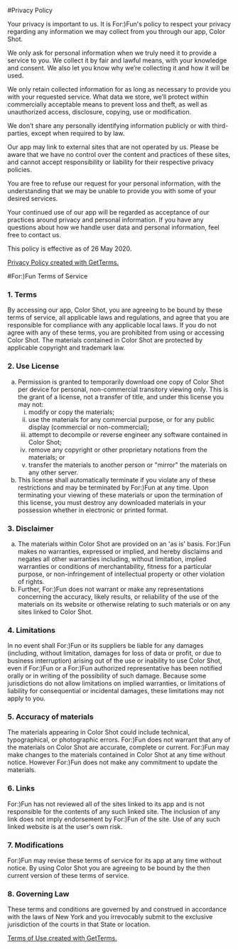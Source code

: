 #Privacy Policy
<p>Your privacy is important to us. It is For:)Fun's policy to respect your privacy regarding any information we may collect from you through our app, Color Shot.</p>
<p>We only ask for personal information when we truly need it to provide a service to you. We collect it by fair and lawful means, with your knowledge and consent. We also let you know why we’re collecting it and how it will be used.</p>
<p>We only retain collected information for as long as necessary to provide you with your requested service. What data we store, we’ll protect within commercially acceptable means to prevent loss and theft, as well as unauthorized access, disclosure, copying, use or modification.</p>
<p>We don’t share any personally identifying information publicly or with third-parties, except when required to by law.</p>
<p>Our app may link to external sites that are not operated by us. Please be aware that we have no control over the content and practices of these sites, and cannot accept responsibility or liability for their respective privacy policies.</p>
<p>You are free to refuse our request for your personal information, with the understanding that we may be unable to provide you with some of your desired services.</p>
<p>Your continued use of our app will be regarded as acceptance of our practices around privacy and personal information. If you have any questions about how we handle user data and personal information, feel free to contact us.</p>
<p>This policy is effective as of 26 May 2020.</p>
<p><a href="https://getterms.io" title="Generate a free privacy policy">Privacy Policy created with GetTerms.</a></p>

#For:)Fun Terms of Service
<h3>1. Terms</h3>
<p>By accessing our app, Color Shot, you are agreeing to be bound by these terms of service, all applicable laws and regulations, and agree that you are responsible for compliance with any applicable local laws. If you do not agree with any of these terms, you are prohibited from using or accessing Color Shot. The materials contained in Color Shot are protected by applicable copyright and trademark law.</p>
<h3>2. Use License</h3>
<ol type="a">
   <li>Permission is granted to temporarily download one copy of Color Shot per device for personal, non-commercial transitory viewing only. This is the grant of a license, not a transfer of title, and under this license you may not:
   <ol type="i">
       <li>modify or copy the materials;</li>
       <li>use the materials for any commercial purpose, or for any public display (commercial or non-commercial);</li>
       <li>attempt to decompile or reverse engineer any software contained in Color Shot;</li>
       <li>remove any copyright or other proprietary notations from the materials; or</li>
       <li>transfer the materials to another person or "mirror" the materials on any other server.</li>
   </ol>
    </li>
   <li>This license shall automatically terminate if you violate any of these restrictions and may be terminated by For:)Fun at any time. Upon terminating your viewing of these materials or upon the termination of this license, you must destroy any downloaded materials in your possession whether in electronic or printed format.</li>
</ol>
<h3>3. Disclaimer</h3>
<ol type="a">
   <li>The materials within Color Shot are provided on an 'as is' basis. For:)Fun makes no warranties, expressed or implied, and hereby disclaims and negates all other warranties including, without limitation, implied warranties or conditions of merchantability, fitness for a particular purpose, or non-infringement of intellectual property or other violation of rights.</li>
   <li>Further, For:)Fun does not warrant or make any representations concerning the accuracy, likely results, or reliability of the use of the materials on its website or otherwise relating to such materials or on any sites linked to Color Shot.</li>
</ol>
<h3>4. Limitations</h3>
<p>In no event shall For:)Fun or its suppliers be liable for any damages (including, without limitation, damages for loss of data or profit, or due to business interruption) arising out of the use or inability to use Color Shot, even if For:)Fun or a For:)Fun authorized representative has been notified orally or in writing of the possibility of such damage. Because some jurisdictions do not allow limitations on implied warranties, or limitations of liability for consequential or incidental damages, these limitations may not apply to you.</p>
<h3>5. Accuracy of materials</h3>
<p>The materials appearing in Color Shot could include technical, typographical, or photographic errors. For:)Fun does not warrant that any of the materials on Color Shot are accurate, complete or current. For:)Fun may make changes to the materials contained in Color Shot at any time without notice. However For:)Fun does not make any commitment to update the materials.</p>
<h3>6. Links</h3>
<p>For:)Fun has not reviewed all of the sites linked to its app and is not responsible for the contents of any such linked site. The inclusion of any link does not imply endorsement by For:)Fun of the site. Use of any such linked website is at the user's own risk.</p>
<h3>7. Modifications</h3>
<p>For:)Fun may revise these terms of service for its app at any time without notice. By using Color Shot you are agreeing to be bound by the then current version of these terms of service.</p>
<h3>8. Governing Law</h3>
<p>These terms and conditions are governed by and construed in accordance with the laws of New York and you irrevocably submit to the exclusive jurisdiction of the courts in that State or location.</p>
<p><a href="https://getterms.io" title="Generate a free terms of use document">Terms of Use created with GetTerms.</a></p>
